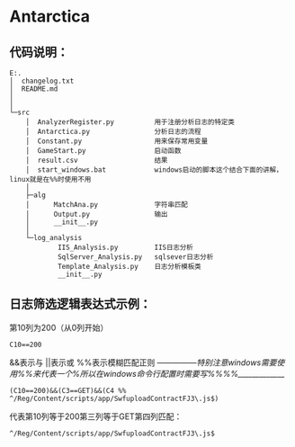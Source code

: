 # Antarctica
## 代码说明：
````
E:.
│  changelog.txt
│  README.md
│
│
└─src
    │  AnalyzerRegister.py          用于注册分析日志的特定类
    │  Antarctica.py                分析日志的流程
    │  Constant.py                  用来保存常用变量
    │  GameStart.py                 启动函数
    │  result.csv                   结果
    │  start_windows.bat            windows启动的脚本这个结合下面的讲解，linux就是在%%时使用不用
    │
    ├─alg
    │      MatchAna.py              字符串匹配
    │      Output.py                输出
    │      __init__.py
    │
    └─log_analysis
            IIS_Analysis.py         IIS日志分析
            SqlServer_Analysis.py   sqlsever日志分析
            Template_Analysis.py    日志分析模板类
            __init__.py
````
## 日志筛选逻辑表达式示例：
第10列为200（从0列开始）
```
C10==200
```
&&表示与
||表示或
%%表示模糊匹配正则
—————*特别注意windows需要使用%%来代表一个%所以在windows命令行配置时需要写%%%%_____________*
````
(C10==200)&&(C3==GET)&&(C4 %% ^/Reg/Content/scripts/app/SwfuploadContractFJ3\.js$)
````
代表第10列等于200第三列等于GET第四列匹配：
```
^/Reg/Content/scripts/app/SwfuploadContractFJ3\.js$
```
